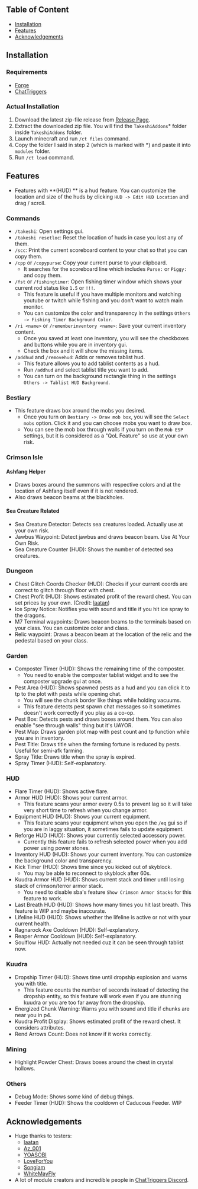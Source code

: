 ## Table of Content

- [Installation](#installation)
- [Features](#features)
- [Acknowledgements](#acknowledgements)



## Installation

### Requirements

- [Forge](https://files.minecraftforge.net/net/minecraftforge/forge/index_1.8.9.html) 
- [ChatTriggers](https://www.chattriggers.com/)

### Actual Installation

1. Download the latest zip-file release from [Release Page](https://github.com/tunatuna1733/TakeshiAddons/releases).
2. Extract the downloaded zip file. You will find the `TakeshiAddons`\* folder inside `TakeshiAddons` folder.
3. Launch minecraft and run `/ct files` command.
4. Copy the folder I said in step 2 (which is marked with \*) and paste it into `modules` folder.
5. Run `/ct load` command.



## Features

- Features with **(HUD) ** is a hud feature. You can customize the location and size of the huds by clicking `HUD -> Edit HUD Location` and drag / scroll.

### Commands

- `/takeshi`: Open settings gui.
- `/takeshi resetloc`: Reset the location of huds in case you lost any of them.
- `/scc`: Print the current scoreboard content to your chat so that you can copy them.
- `/cpp` or `/copypurse`: Copy your current purse to your clipboard.
  - It searches for the scoreboard line which includes `Purse:` or `Piggy:` and copy them.
- `/fst` or `/fishingtimer`: Open fishing timer window which shows your current rod status like `1.5` or `!!!`.
  - This feature is useful if you have multiple monitors and watching youtube or twitch while fishing and you don't want to watch main monitor.
  - You can customize the color and transparency in the settings `Others -> Fishing Timer Background Color`.
- `/ri <name>` or `/rememberinventory <name>`: Save your current inventory content.
  - Once you saved at least one inventory, you will see the checkboxes and buttons while you are in inventory gui.
  - Check the box and it will show the missing items.
- `/addhud` and `/removehud`: Adds or removes tablist hud.
  - This feature allows you to add tablist contents as a hud.
  - Run `/addhud` and select tablist title you want to add.
  - You can turn on the background rectangle thing in the settings `Others -> Tablist HUD Background`.

### Bestiary

- This feature draws box around the mobs you desired.
  - Once you turn on `Bestiary -> Draw mob box`, you will see the `Select mobs` option. Click it and you can choose mobs you want to draw box.
  - You can see the mob box through walls if you turn on the `Mob ESP` settings, but it is considered as a "QoL Feature" so use at your own risk.

### Crimson Isle

#### Ashfang Helper

- Draws boxes around the summons with respective colors and at the location of Ashfang itself even if it is not rendered.
- Also draws beacon beams at the blackholes.

#### Sea Creature Related

- Sea Creature Detector: Detects sea creatures loaded. Actually use at your own risk.
- Jawbus Waypoint: Detect jawbus and draws beacon beam. Use At Your Own Risk.
- Sea Creature Counter (HUD): Shows the number of detected sea creatures.

### Dungeon

- Chest Glitch Coords Checker (HUD): Checks if your current coords are correct to glitch through floor with chest.
- Chest Profit (HUD): Shows estimated profit of the reward chest. You can set prices by your own. (Credit: [laatan](https://sky.shiiyu.moe/stats/laatan/Coconut))
- Ice Spray Notice: Notifies you with sound and title if you hit ice spray to the dragons.
- M7 Terminal waypoints: Draws beacon beams to the terminals based on your class. You can customize color and class.
- Relic waypoint: Draws a beacon beam at the location of the relic and the pedestal based on your class.

### Garden

- Composter Timer (HUD): Shows the remaining time of the composter.
  - You need to enable the composter tablist widget and to see the composter upgrade gui at once.
- Pest Area (HUD): Shows spawned pests as a hud and you can click it to tp to the plot with pests while opening chat.
  - You will see the chunk border like things while holding vacuums.
  - This feature detects pest spawn chat messages so it sometimes doesn't work correctly if you play as a co-op.
- Pest Box: Detects pests and draws boxes around them. You can also enable "see through walls" thing but it's UAYOR.
- Pest Map: Draws garden plot map with pest count and tp function while you are in inventory.
- Pest Title: Draws title when the farming fortune is reduced by pests. Useful for semi-afk farming.
- Spray Title: Draws title when the spray is expired. 
- Spray Timer (HUD): Self-explanatory.

### HUD

- Flare Timer (HUD): Shows active flare.
- Armor HUD (HUD): Shows your current armor.
  - This feature scans your armor every 0.5s to prevent lag so it will take very short time to refresh when you change armor.
- Equipment HUD (HUD): Shows your current equipment.
  - This feature scans your equipment when you open the `/eq` gui so if you are in laggy situation, it sometimes fails to update equipment.
- Reforge HUD (HUD): Shows your currently selected accessory power.
  - Currently this feature fails to refresh selected power when you add power using power stones.
- Inventory HUD (HUD): Shows your current inventory. You can customize the background color and transparency.
- Kick Timer (HUD): Shows time since you kicked out of skyblock.
  - You may be able to reconnect to skyblock after 60s.
- Kuudra Armor HUD (HUD): Shows current stack and timer until losing stack of crimson/terror armor stack.
  - You need to disable sba's feature `Show Crimson Armor Stacks` for this feature to work.
- Last Breath HUD (HUD): Shows how many times you hit last breath. This feature is WIP and maybe inaccurate.
- Lifeline HUD (HUD): Shows whether the lifeline is active or not with your current health.
- Ragnarock Axe Cooldown (HUD): Self-explanatory.
- Reaper Armor Cooldown (HUD): Self-explanatory.
- Soulflow HUD: Actually not needed cuz it can be seen through tablist now.

### Kuudra

- Dropship Timer (HUD): Shows time until dropship explosion and warns you with title.
  - This feature counts the number of seconds instead of detecting the dropship entity, so this feature will work even if you are stunning kuudra or you are too far away from the dropship.
- Energized Chunk Warning: Warns you with sound and title if chunks are near you in p4.
- Kuudra Profit Display: Shows estimated profit of the reward chest. It considers attributes.
- Rend Arrows Count: Does not know if it works correctly.

### Mining

- Highlight Powder Chest: Draws boxes around the chest in crystal hollows.

### Others

- Debug Mode: Shows some kind of debug things.
- Feeder Timer (HUD): Shows the cooldown of Caducous Feeder. WIP



## Acknowledgements

- Huge thanks to testers:
  - [laatan](https://sky.shiiyu.moe/stats/laatan/Coconut)
  - [Az_001](https://sky.shiiyu.moe/stats/Az_001/Coconut)
  - [YOASOBI](https://sky.shiiyu.moe/stats/YOASOBI/Coconut)
  - [LoveForYou](https://sky.shiiyu.moe/stats/LoveForYou/Coconut)
  - [Songiam](https://sky.shiiyu.moe/stats/Songiam/Lemon)
  - [WhiteMayFly](https://sky.shiiyu.moe/stats/WhiteMayfly/Pomegranate)
- A lot of module creators and incredible people in [ChatTriggers Discord](https://discord.com/invite/ChatTriggers).